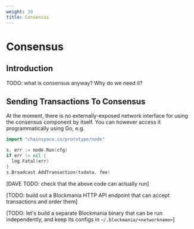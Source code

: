 ```yaml
---
weight: 30
title: Consensus
---
```


# Consensus

## Introduction

TODO: what is consensus anyway? Why do we need it?

## Sending Transactions To Consensus

At the moment, there is no externally-exposed network interface for using the consensus component by itself. You can however access it programmatically using Go, e.g.

```go
import "chainspace.io/prototype/node"

s, err := node.Run(cfg)
if err != nil {
  log.Fatal(err)
}
s.Broadcast.AddTransaction(txdata, fee)
```

[DAVE TODO: check that the above code can actually run]

[TODO: build out a Blockmania HTTP API endpoint that can accept transactions and order them]

[TODO: let's build a separate Blockmania binary that can be run independently, and keep its configs in `~/.blockmania/<networkname>`]
